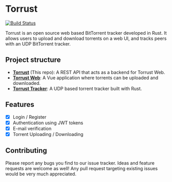 # Torrust

[![Build Status](https://app.travis-ci.com/torrust/torrust.svg?branch=master)](https://app.travis-ci.com/torrust/torrust)

Torrust is an open source web based BitTorrent tracker developed in Rust. 
It allows users to upload and download torrents on a web UI, and tracks peers with an UDP BitTorrent tracker.

## Project structure
- [__Torrust__](https://github.com/torrust/torrust) (This repo): A REST API that acts as a backend for Torrust Web.
- [__Torrust Web__](https://github.com/torrust/torrust-web): A Vue application where torrents can be uploaded and downloaded.
- [__Torrust Tracker__](https://github.com/torrust/torrust-tracker): A UDP based torrent tracker built with Rust.

## Features
* [X] Login / Register
* [X] Authentication using JWT tokens
* [X] E-mail verification
* [X] Torrent Uploading / Downloading

## Contributing
Please report any bugs you find to our issue tracker. Ideas and feature requests are welcome as well!
Any pull request targeting existing issues would be very much appreciated.
